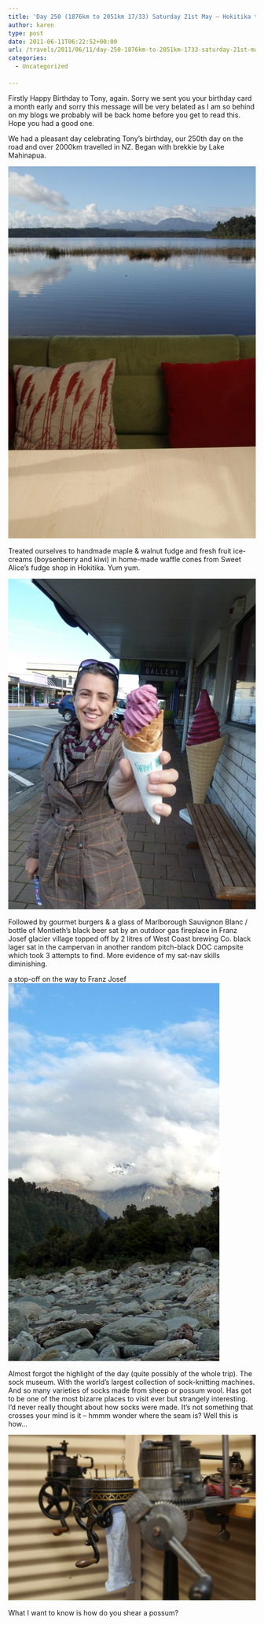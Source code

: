 ```yaml
---
title: 'Day 250 (1876km to 2051km 17/33) Saturday 21st May – Hokitika to Franz Josef'
author: karen
type: post
date: 2011-06-11T06:22:52+00:00
url: /travels/2011/06/11/day-250-1876km-to-2051km-1733-saturday-21st-may-hokitika-to-franz-josef/
categories:
  - Uncategorized

---
```

Firstly Happy Birthday to Tony, again. Sorry we sent you your birthday card a month early and sorry this message will be very belated as I am so behind on my blogs we probably will be back home before you get to read this. Hope you had a good one.

We had a pleasant day celebrating Tony’s birthday, our 250th day on the road and over 2000km travelled in NZ. Began with brekkie by Lake Mahinapua.

![](/travels-wp-content/uploads/2011/06/IMG_5889.jpg)

Treated ourselves to handmade maple & walnut fudge and fresh fruit ice-creams (boysenberry and kiwi) in home-made waffle cones from Sweet Alice’s fudge shop in Hokitika. Yum yum. 

![](/travels-wp-content/uploads/2011/06/P1060615.jpg)

Followed by gourmet burgers & a glass of Marlborough Sauvignon Blanc / bottle of Montieth’s black beer sat by an outdoor gas fireplace in Franz Josef glacier village topped off by 2 litres of West Coast brewing Co. black lager sat in the campervan in another random pitch-black DOC campsite which took 3 attempts to find. More evidence of my sat-nav skills diminishing.

a stop-off on the way to Franz Josef![](/travels-wp-content/uploads/2011/06/P1060627.jpg)

Almost forgot the highlight of the day (quite possibly of the whole trip). The sock museum. With the world’s largest collection of sock-knitting machines. And so many varieties of socks made from sheep or possum wool. Has got to be one of the most bizarre places to visit ever but strangely interesting. I’d never really thought about how socks were made. It’s not something that crosses your mind is it – hmmm wonder where the seam is? Well this is how…

![](/travels-wp-content/uploads/2011/06/IMG_5909.jpg)

What I want to know is how do you shear a possum?

 [1]: http://www.mattburns.co.uk/travels/wp-content/uploads/2011/06/IMG_5889.jpg
 [2]: http://www.mattburns.co.uk/travels/wp-content/uploads/2011/06/P1060615.jpg
 [3]: http://www.mattburns.co.uk/travels/wp-content/uploads/2011/06/P1060627.jpg
 [4]: http://www.mattburns.co.uk/travels/wp-content/uploads/2011/06/IMG_5909.jpg